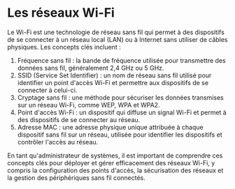 # Les réseaux Wi-Fi

Le Wi-Fi est une technologie de réseau sans fil qui permet à des dispositifs de se connecter à un réseau local (LAN) ou à Internet sans utiliser de câbles physiques. Les concepts clés incluent :

1. Fréquence sans fil : la bande de fréquence utilisée pour transmettre des données sans fil, généralement 2,4 GHz ou 5 GHz.
2. SSID (Service Set Identifier) : un nom de réseau sans fil utilisé pour identifier un point d'accès Wi-Fi et permettre aux dispositifs de se connecter à celui-ci.
3. Cryptage sans fil : une méthode pour sécuriser les données transmises sur un réseau Wi-Fi, comme WEP, WPA et WPA2.
4. Point d'accès Wi-Fi : un dispositif qui diffuse un signal Wi-Fi et permet à des dispositifs de se connecter au réseau.
5. Adresse MAC : une adresse physique unique attribuée à chaque dispositif sans fil sur un réseau, utilisée pour identifier les dispositifs et contrôler l'accès au réseau.

En tant qu'administrateur de systèmes, il est important de comprendre ces concepts clés pour déployer et gérer efficacement des réseaux Wi-Fi, y compris la configuration des points d'accès, la sécurisation des réseaux et la gestion des périphériques sans fil connectés.
